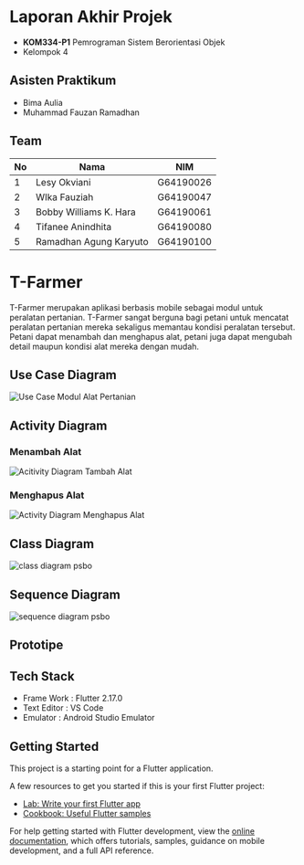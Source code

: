 # Laporan Akhir Projek
- **KOM334-P1** Pemrograman Sistem Berorientasi Objek
- Kelompok 4

## Asisten Praktikum
- Bima Aulia
- Muhammad Fauzan Ramadhan

## Team
<table>
  <thead>
      <th>No</th>
      <th>Nama</th>
      <th>NIM</th>
  </thead>
  
  <tbody>
    <tr>
      <td>1</td>
      <td>Lesy Okviani</td>
      <td>G64190026</td>
     </tr> 
    <tr>
      <td>2</td>
      <td>WIka Fauziah</td>
      <td>G64190047</td>
    </tr> 
    <tr>
      <td>3</td>
      <td>Bobby Williams K. Hara</td>
      <td>G64190061</td>
    </tr>
    <tr>
      <td>4</td>
      <td>Tifanee Anindhita</td>
      <td>G64190080</td>
    </tr>
    <tr>
      <td>5</td>
      <td>Ramadhan Agung Karyuto</td>
      <td>G64190100</td>
     </tr>
    </tbody>
</table> 


# T-Farmer

T-Farmer merupakan aplikasi berbasis mobile sebagai modul untuk peralatan pertanian. T-Farmer sangat berguna bagi petani untuk mencatat peralatan pertanian mereka sekaligus memantau kondisi peralatan tersebut. Petani dapat menambah dan menghapus alat, petani juga dapat mengubah detail maupun kondisi alat mereka dengan mudah.

## Use Case Diagram

![Use Case Modul Alat Pertanian](https://user-images.githubusercontent.com/66372277/174416224-2afa4378-7045-483a-8085-56bc9628587e.jpg)

## Activity Diagram

### Menambah Alat

![Acitivity Diagram Tambah Alat](https://user-images.githubusercontent.com/66372277/174416289-97d19184-9861-4655-8903-0e7067e419ae.jpg)

### Menghapus Alat

![Activity Diagram Menghapus Alat](https://user-images.githubusercontent.com/66372277/174416295-5ecba4a4-2670-483b-883c-15840b9a375e.jpg)

## Class Diagram

![class diagram psbo](https://user-images.githubusercontent.com/66372277/174416326-15d5490b-d7c5-423c-8660-bbbad3e9df7a.jpeg)

## Sequence Diagram

![sequence diagram psbo](https://user-images.githubusercontent.com/66372277/174416332-14db8573-2786-439c-a5a6-c2f1eb5c33d8.jpeg)

## Prototipe

## Tech Stack

- Frame Work  : Flutter 2.17.0
- Text Editor : VS Code
- Emulator    : Android Studio Emulator

## Getting Started

This project is a starting point for a Flutter application.

A few resources to get you started if this is your first Flutter project:

- [Lab: Write your first Flutter app](https://docs.flutter.dev/get-started/codelab)
- [Cookbook: Useful Flutter samples](https://docs.flutter.dev/cookbook)

For help getting started with Flutter development, view the
[online documentation](https://docs.flutter.dev/), which offers tutorials,
samples, guidance on mobile development, and a full API reference.
